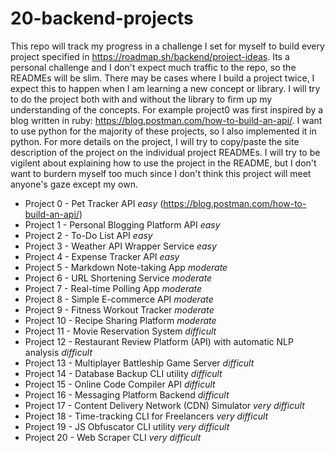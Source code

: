 # 20-backend-projects

This repo will track my progress in a challenge I set for myself to build every project specified in https://roadmap.sh/backend/project-ideas. Its a personal challenge and I don't expect much traffic to the repo, so the READMEs will be slim. There may be cases where I build a project twice,  I expect this to happen when I am learning a new concept or library. I will try to do the project both with and without the library to firm up my understanding of the concepts. For example project0 was first inspired by a blog written in ruby: https://blog.postman.com/how-to-build-an-api/. I want to use python for the majority of these projects, so I also implemented it in python. For more details on the project, I will try to copy/paste the site description of the project on the individual project READMEs. I will try to be vigilent about explaining how to use the project in the README, but I don't want to burdern myself too much since I don't think this project will meet anyone's gaze except my own. 

- Project 0  - Pet Tracker API _easy_ (https://blog.postman.com/how-to-build-an-api/)
- Project 1  - Personal Blogging Platform API _easy_
- Project 2  - To-Do List API _easy_
- Project 3  - Weather API Wrapper Service _easy_
- Project 4  - Expense Tracker API _easy_
- Project 5  - Markdown Note-taking App _moderate_
- Project 6  - URL Shortening Service _moderate_
- Project 7  - Real-time Polling App _moderate_
- Project 8  - Simple E-commerce API _moderate_
- Project 9  - Fitness Workout Tracker _moderate_
- Project 10 - Recipe Sharing Platform _moderate_
- Project 11 - Movie Reservation System _difficult_
- Project 12 - Restaurant Review Platform (API) with automatic NLP analysis _difficult_
- Project 13 - Multiplayer Battleship Game Server _difficult_
- Project 14 - Database Backup CLI utility _difficult_
- Project 15 - Online Code Compiler API _difficult_
- Project 16 - Messaging Platform Backend _difficult_
- Project 17 - Content Delivery Network (CDN) Simulator _very difficult_
- Project 18 - Time-tracking CLI for Freelancers _very difficult_
- Project 19 - JS Obfuscator CLI utility _very difficult_
- Project 20 - Web Scraper CLI _very difficult_
